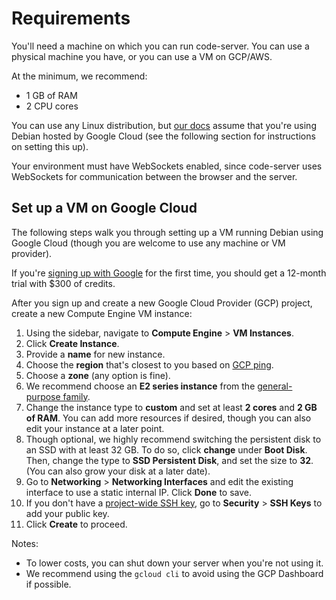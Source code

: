 # Requirements

You'll need a machine on which you can run code-server. You can use a physical
machine you have, or you can use a VM on GCP/AWS.

At the minimum, we recommend:

- 1 GB of RAM
- 2 CPU cores

You can use any Linux distribution, but [our
docs](https://coder.com/docs/code-server/v3.11.0/guide) assume that you're using
Debian hosted by Google Cloud (see the following section for instructions on
setting this up).

Your environment must have WebSockets enabled, since code-server uses WebSockets
for communication between the browser and the server.

## Set up a VM on Google Cloud

The following steps walk you through setting up a VM running Debian using Google
Cloud (though you are welcome to use any machine or VM provider).

If you're [signing up with Google](https://console.cloud.google.com/getting-started) for the first time, you should get a 12-month trial with
$300 of credits.

After you sign up and create a new Google Cloud Provider (GCP) project, create a
new Compute Engine VM instance:

1. Using the sidebar, navigate to **Compute Engine** > **VM Instances**.
2. Click **Create Instance**.
3. Provide a **name** for new instance.
4. Choose the **region** that's closest to you based on [GCP
   ping](https://gcping.com/).
5. Choose a **zone** (any option is fine).
6. We recommend choose an **E2 series instance** from the [general-purpose
   family](https://cloud.google.com/compute/docs/machine-types#general_purpose).
7. Change the instance type to **custom** and set at least **2 cores** and **2
   GB of RAM**. You can add more resources if desired, though you can also edit
   your instance at a later point.
8. Though optional, we highly recommend switching the persistent disk to an SSD
   with at least 32 GB. To do so, click **change** under **Boot Disk**. Then,
   change the type to **SSD Persistent Disk**, and set the size to **32**. (You
   can also grow your disk at a later date).
9. Go to **Networking** > **Networking Interfaces** and edit the existing
   interface to use a static internal IP. Click **Done** to save.
10. If you don't have a [project-wide SSH
    key](https://cloud.google.com/compute/docs/instances/adding-removing-ssh-keys#project-wide),
    go to **Security** > **SSH Keys** to add your public key.
11. Click **Create** to proceed.

Notes:

- To lower costs, you can shut down your server when you're not using it.
- We recommend using the `gcloud cli` to avoid using the GCP Dashboard if possible.
